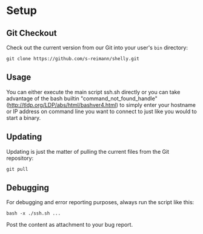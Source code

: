 # Setup

## Git Checkout

Check out the current version from our Git into your user's `bin` directory:

	git clone https://github.com/s-reimann/shelly.git

## Usage
You can either execute the main script ssh.sh directly or you can take advantage of the bash builtin "command_not_found_handle" (http://tldp.org/LDP/abs/html/bashver4.html) to simply enter your hostname or IP address on command line you want to connect to just like you would to start a binary.

## Updating

Updating is just the matter of pulling the current files from the Git repository:

	git pull

## Debugging

For debugging and error reporting purposes, always run the script like this:

`bash -x ./ssh.sh ...`

Post the content as attachment to your bug report.
